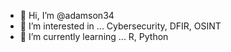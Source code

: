 - 👋 Hi, I’m @adamson34
- 👀 I’m interested in ... Cybersecurity, DFIR, OSINT
- 🌱 I’m currently learning ... R, Python 

<!---
adamson34/adamson34 is a ✨ special ✨ repository because its `README.md` (this file) appears on your GitHub profile.
You can click the Preview link to take a look at your changes.
--->
